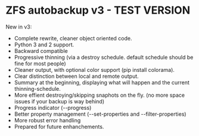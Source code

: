 # ZFS autobackup v3 - TEST VERSION

New in v3:
 * Complete rewrite, cleaner object oriented code.
 * Python 3 and 2 support.
 * Backward compatible
 * Progressive thinning (via a destroy schedule. default schedule should be fine for most people)
 * Cleaner output, with optional color support (pip install colorama). 
  * Clear distinction between local and remote output.
  * Summary at the beginning, displaying what will happen and the current thinning-schedule.
 * More effient destroying/skipping snaphots on the fly. (no more space issues if your backup is way behind)
 * Progress indicator (--progress)
 * Better property management (--set-properties and --filter-properties)
 * More robust error handling
 * Prepared for future enhanchements.
